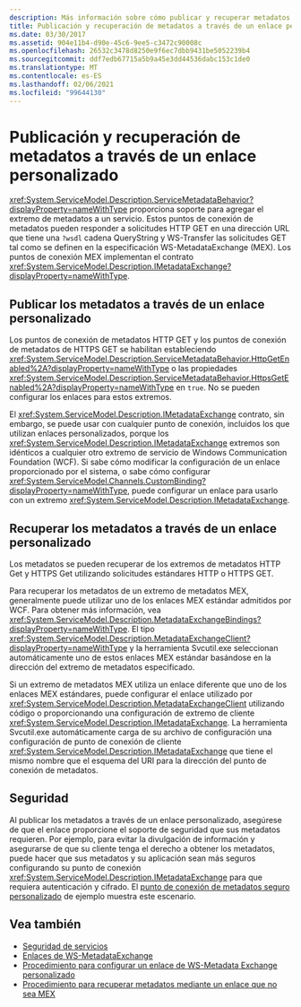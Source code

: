 ```yaml
---
description: Más información sobre cómo publicar y recuperar metadatos a través de un enlace personalizado
title: Publicación y recuperación de metadatos a través de un enlace personalizado
ms.date: 03/30/2017
ms.assetid: 904e11b4-d90e-45c6-9ee5-c3472c90008c
ms.openlocfilehash: 26532c3478d8250e9f6ec7dbb9431be5052239b4
ms.sourcegitcommit: ddf7edb67715a5b9a45e3dd44536dabc153c1de0
ms.translationtype: MT
ms.contentlocale: es-ES
ms.lasthandoff: 02/06/2021
ms.locfileid: "99644130"
---
```

# <a name="publishing-and-retrieving-metadata-over-a-custom-binding"></a>Publicación y recuperación de metadatos a través de un enlace personalizado

<xref:System.ServiceModel.Description.ServiceMetadataBehavior?displayProperty=nameWithType> proporciona soporte para agregar el extremo de metadatos a un servicio. Estos puntos de conexión de metadatos pueden responder a solicitudes HTTP GET en una dirección URL que tiene una `?wsdl` cadena QueryString y WS-Transfer las solicitudes GET tal como se definen en la especificación WS-MetadataExchange (MEX). Los puntos de conexión MEX implementan el contrato <xref:System.ServiceModel.Description.IMetadataExchange?displayProperty=nameWithType>.  
  
## <a name="publishing-metadata-over-a-custom-binding"></a>Publicar los metadatos a través de un enlace personalizado  

 Los puntos de conexión de metadatos HTTP GET y los puntos de conexión de metadatos de HTTPS GET se habilitan estableciendo <xref:System.ServiceModel.Description.ServiceMetadataBehavior.HttpGetEnabled%2A?displayProperty=nameWithType> o las propiedades <xref:System.ServiceModel.Description.ServiceMetadataBehavior.HttpsGetEnabled%2A?displayProperty=nameWithType> en `true`. No se pueden configurar los enlaces para estos extremos.  
  
 El <xref:System.ServiceModel.Description.IMetadataExchange> contrato, sin embargo, se puede usar con cualquier punto de conexión, incluidos los que utilizan enlaces personalizados, porque los <xref:System.ServiceModel.Description.IMetadataExchange> extremos son idénticos a cualquier otro extremo de servicio de Windows Communication Foundation (WCF). Si sabe cómo modificar la configuración de un enlace proporcionado por el sistema, o sabe cómo configurar <xref:System.ServiceModel.Channels.CustomBinding?displayProperty=nameWithType>, puede configurar un enlace para usarlo con un extremo <xref:System.ServiceModel.Description.IMetadataExchange>.  
  
## <a name="retrieving-metadata-over-a-custom-binding"></a>Recuperar los metadatos a través de un enlace personalizado  

 Los metadatos se pueden recuperar de los extremos de metadatos HTTP Get y HTTPS Get utilizando solicitudes estándares HTTP o HTTPS GET.  
  
 Para recuperar los metadatos de un extremo de metadatos MEX, generalmente puede utilizar uno de los enlaces MEX estándar admitidos por WCF. Para obtener más información, vea <xref:System.ServiceModel.Description.MetadataExchangeBindings?displayProperty=nameWithType>. El tipo <xref:System.ServiceModel.Description.MetadataExchangeClient?displayProperty=nameWithType> y la herramienta Svcutil.exe seleccionan automáticamente uno de estos enlaces MEX estándar basándose en la dirección del extremo de metadatos especificado.  
  
 Si un extremo de metadatos MEX utiliza un enlace diferente que uno de los enlaces MEX estándares, puede configurar el enlace utilizado por <xref:System.ServiceModel.Description.MetadataExchangeClient> utilizando código o proporcionando una configuración de extremo de cliente <xref:System.ServiceModel.Description.IMetadataExchange>. La herramienta Svcutil.exe automáticamente carga de su archivo de configuración una configuración de punto de conexión de cliente <xref:System.ServiceModel.Description.IMetadataExchange> que tiene el mismo nombre que el esquema del URI para la dirección del punto de conexión de metadatos.  
  
## <a name="security"></a>Seguridad  

 Al publicar los metadatos a través de un enlace personalizado, asegúrese de que el enlace proporcione el soporte de seguridad que sus metadatos requieren. Por ejemplo, para evitar la divulgación de información y asegurarse de que su cliente tenga el derecho a obtener los metadatos, puede hacer que sus metadatos y su aplicación sean más seguros configurando su punto de conexión <xref:System.ServiceModel.Description.IMetadataExchange> para que requiera autenticación y cifrado. El [punto de conexión de metadatos seguro personalizado](../samples/custom-secure-metadata-endpoint.md) de ejemplo muestra este escenario.  
  
## <a name="see-also"></a>Vea también

- [Seguridad de servicios](../securing-services.md)
- [Enlaces de WS-MetadataExchange](ws-metadataexchange-bindings.md)
- [Procedimiento para configurar un enlace de WS-Metadata Exchange personalizado](how-to-configure-a-custom-ws-metadata-exchange-binding.md)
- [Procedimiento para recuperar metadatos mediante un enlace que no sea MEX](how-to-retrieve-metadata-over-a-non-mex-binding.md)
